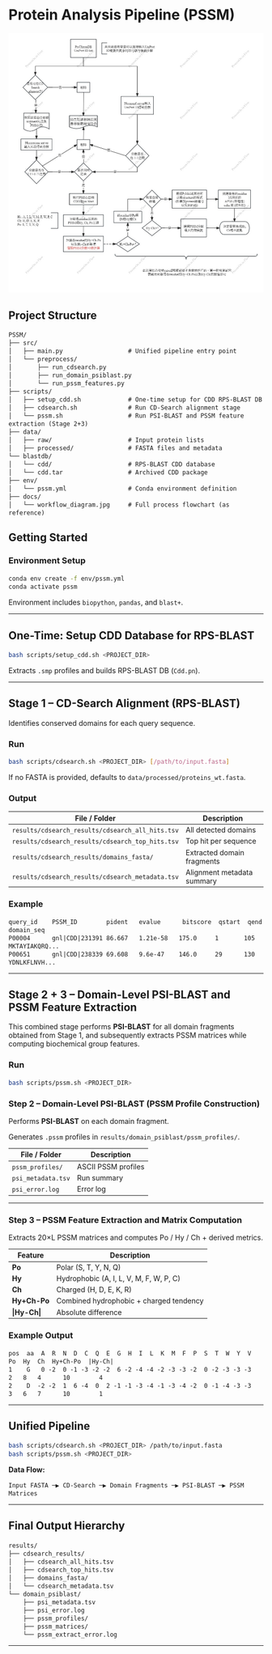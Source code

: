 # Protein Analysis Pipeline (PSSM)

![Pipeline Flowchart](docs/pssm_workflow.jpg)

## Project Structure

```
PSSM/
├── src/
│   ├── main.py                  # Unified pipeline entry point
│   └── preprocess/
│       ├── run_cdsearch.py
│       ├── run_domain_psiblast.py
│       └── run_pssm_features.py
├── scripts/
│   ├── setup_cdd.sh             # One-time setup for CDD RPS-BLAST DB
│   ├── cdsearch.sh              # Run CD-Search alignment stage
│   └── pssm.sh                  # Run PSI-BLAST and PSSM feature extraction (Stage 2+3)
├── data/
│   ├── raw/                     # Input protein lists
│   ├── processed/               # FASTA files and metadata
└── blastdb/
│   └── cdd/                     # RPS-BLAST CDD database
│   └── cdd.tar                  # Archived CDD package
├── env/
│   └── pssm.yml                 # Conda environment definition
├── docs/
│   └── workflow_diagram.jpg     # Full process flowchart (as reference)
```

## Getting Started

### Environment Setup

```bash
conda env create -f env/pssm.yml
conda activate pssm
```

Environment includes `biopython`, `pandas`, and `blast+`.

---

## One-Time: Setup CDD Database for RPS-BLAST

```bash
bash scripts/setup_cdd.sh <PROJECT_DIR>
```

Extracts `.smp` profiles and builds RPS-BLAST DB (`Cdd.pn`).

---

## Stage 1 – CD-Search Alignment (RPS-BLAST)

Identifies conserved domains for each query sequence.

### Run

```bash
bash scripts/cdsearch.sh <PROJECT_DIR> [/path/to/input.fasta]
```

If no FASTA is provided, defaults to `data/processed/proteins_wt.fasta`.

### Output

| File / Folder                                    | Description                |
| ------------------------------------------------ | -------------------------- |
| `results/cdsearch_results/cdsearch_all_hits.tsv` | All detected domains       |
| `results/cdsearch_results/cdsearch_top_hits.tsv` | Top hit per sequence       |
| `results/cdsearch_results/domains_fasta/`        | Extracted domain fragments |
| `results/cdsearch_results/cdsearch_metadata.tsv` | Alignment metadata summary |

### Example

```text
query_id    PSSM_ID        pident   evalue      bitscore  qstart  qend  domain_seq
P00004      gnl|CDD|231391 86.667   1.21e-58   175.0     1       105    MKTAYIAKQRQ...
P00651      gnl|CDD|238339 69.608   9.6e-47    146.0     29      130    YDNLKFLNVH...
```

---

## Stage 2 + 3 – Domain-Level PSI-BLAST and PSSM Feature Extraction

This combined stage performs **PSI-BLAST** for all domain fragments obtained from Stage 1,
and subsequently extracts PSSM matrices while computing biochemical group features.

### Run

```bash
bash scripts/pssm.sh <PROJECT_DIR>
```

### Step 2 – Domain-Level PSI-BLAST (PSSM Profile Construction)

Performs **PSI-BLAST** on each domain fragment.

Generates `.pssm` profiles in `results/domain_psiblast/pssm_profiles/`.

| File / Folder      | Description         |
| ------------------ | ------------------- |
| `pssm_profiles/`   | ASCII PSSM profiles |
| `psi_metadata.tsv` | Run summary         |
| `psi_error.log`    | Error log           |

---

### Step 3 – PSSM Feature Extraction and Matrix Computation

Extracts 20×L PSSM matrices and computes Po / Hy / Ch + derived metrics.

| Feature       | Description                             |
| ------------- | --------------------------------------- |
| **Po**        | Polar (S, T, Y, N, Q)                   |
| **Hy**        | Hydrophobic (A, I, L, V, M, F, W, P, C) |
| **Ch**        | Charged (H, D, E, K, R)                 |
| **Hy+Ch-Po**  | Combined hydrophobic + charged tendency |
| **\|Hy-Ch\|** | Absolute difference                     |

### Example Output

```text
pos  aa  A  R  N  D  C  Q  E  G  H  I  L  K  M  F  P  S  T  W  Y  V  Po  Hy  Ch  Hy+Ch-Po  |Hy-Ch|
1    G   0 -2  0 -1 -3 -2 -2  6 -2 -4 -4 -2 -3 -3 -2  0 -2 -3 -3 -3   2   8   4      10        4
2    D  -2 -2  1  6 -4  0  2 -1 -1 -3 -4 -1 -3 -4 -2  0 -1 -4 -3 -3   3   6   7      10        1
```

---

## Unified Pipeline

```bash
bash scripts/cdsearch.sh <PROJECT_DIR> /path/to/input.fasta
bash scripts/pssm.sh <PROJECT_DIR>
```

**Data Flow:**

```
Input FASTA ─▶ CD-Search ─▶ Domain Fragments ─▶ PSI-BLAST ─▶ PSSM Matrices
```

---

## Final Output Hierarchy

```
results/
├── cdsearch_results/
│   ├── cdsearch_all_hits.tsv
│   ├── cdsearch_top_hits.tsv
│   ├── domains_fasta/
│   └── cdsearch_metadata.tsv
└── domain_psiblast/
    ├── psi_metadata.tsv
    ├── psi_error.log
    ├── pssm_profiles/
    ├── pssm_matrices/
    └── pssm_extract_error.log
```

---
